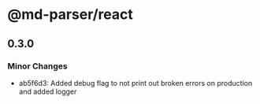 # @md-parser/react

## 0.3.0

### Minor Changes

- ab5f6d3: Added debug flag to not print out broken errors on production and added logger
